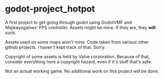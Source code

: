 # godot-project_hotpot

A first project to get going through godot using GodotVMF and Majikayogames' FPS controller.
Assets might be mine. If they are, they **will** suck.

Assets used on some maps aren't mine.
Code taken from various other github projects. I haven't kept track of that. Sorry.

Copyright of some assets is held by Valve corporation.
Because of that, consider everything here a copyright hazard, even if it's stuff that's safe.

Not an actual working game. No additional work on this project will be done.
